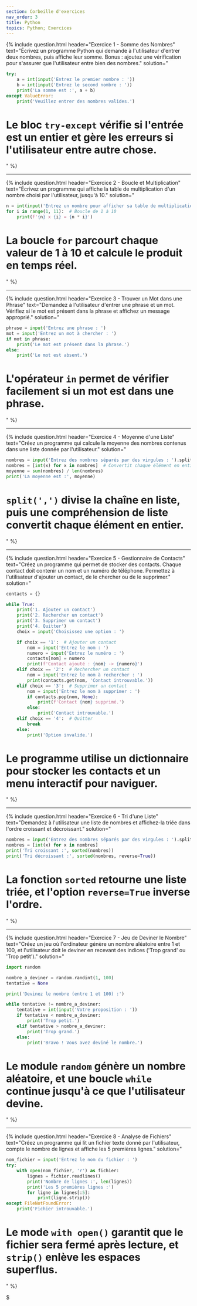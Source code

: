 ```yaml
---
section: Corbeille d'exercices
nav_order: 3
title: Python
topics: Python; Exercices
---
```


{% include question.html header="Exercice 1 - Somme des Nombres" text="Écrivez un programme Python qui demande à l'utilisateur d'entrer deux nombres, puis affiche leur somme. Bonus : ajoutez une vérification pour s'assurer que l'utilisateur entre bien des nombres." solution="
```python
try:
    a = int(input('Entrez le premier nombre : '))
    b = int(input('Entrez le second nombre : '))
    print('La somme est :', a + b)
except ValueError:
    print('Veuillez entrer des nombres valides.')
```
# Le bloc `try-except` vérifie si l'entrée est un entier et gère les erreurs si l'utilisateur entre autre chose.
" %}

---

{% include question.html header="Exercice 2 - Boucle et Multiplication" text="Écrivez un programme qui affiche la table de multiplication d'un nombre choisi par l'utilisateur, jusqu'à 10." solution="
```python
n = int(input('Entrez un nombre pour afficher sa table de multiplication : '))
for i in range(1, 11):  # Boucle de 1 à 10
    print(f'{n} x {i} = {n * i}')
```
# La boucle `for` parcourt chaque valeur de 1 à 10 et calcule le produit en temps réel.
" %}

---

{% include question.html header="Exercice 3 - Trouver un Mot dans une Phrase" text="Demandez à l'utilisateur d'entrer une phrase et un mot. Vérifiez si le mot est présent dans la phrase et affichez un message approprié." solution="
```python
phrase = input('Entrez une phrase : ')
mot = input('Entrez un mot à chercher : ')
if mot in phrase:
    print('Le mot est présent dans la phrase.')
else:
    print('Le mot est absent.')
```
# L'opérateur `in` permet de vérifier facilement si un mot est dans une phrase.
" %}

---

{% include question.html header="Exercice 4 - Moyenne d'une Liste" text="Créez un programme qui calcule la moyenne des nombres contenus dans une liste donnée par l'utilisateur." solution="
```python
nombres = input('Entrez des nombres séparés par des virgules : ').split(',')
nombres = [int(x) for x in nombres]  # Convertit chaque élément en entier
moyenne = sum(nombres) / len(nombres)
print('La moyenne est :', moyenne)
```
# `split(',')` divise la chaîne en liste, puis une compréhension de liste convertit chaque élément en entier.
" %}

---

{% include question.html header="Exercice 5 - Gestionnaire de Contacts" text="Créez un programme qui permet de stocker des contacts. Chaque contact doit contenir un nom et un numéro de téléphone. Permettez à l'utilisateur d'ajouter un contact, de le chercher ou de le supprimer." solution="
```python
contacts = {}

while True:
    print('1. Ajouter un contact')
    print('2. Rechercher un contact')
    print('3. Supprimer un contact')
    print('4. Quitter')
    choix = input('Choisissez une option : ')

    if choix == '1':  # Ajouter un contact
        nom = input('Entrez le nom : ')
        numero = input('Entrez le numéro : ')
        contacts[nom] = numero
        print(f'Contact ajouté : {nom} -> {numero}')
    elif choix == '2':  # Rechercher un contact
        nom = input('Entrez le nom à rechercher : ')
        print(contacts.get(nom, 'Contact introuvable.'))
    elif choix == '3':  # Supprimer un contact
        nom = input('Entrez le nom à supprimer : ')
        if contacts.pop(nom, None):
            print(f'Contact {nom} supprimé.')
        else:
            print('Contact introuvable.')
    elif choix == '4':  # Quitter
        break
    else:
        print('Option invalide.')
```
# Le programme utilise un dictionnaire pour stocker les contacts et un menu interactif pour naviguer.
" %}

---

{% include question.html header="Exercice 6 - Tri d'une Liste" text="Demandez à l'utilisateur une liste de nombres et affichez-la triée dans l'ordre croissant et décroissant." solution="
```python
nombres = input('Entrez des nombres séparés par des virgules : ').split(',')
nombres = [int(x) for x in nombres]
print('Tri croissant :', sorted(nombres))
print('Tri décroissant :', sorted(nombres, reverse=True))
```
# La fonction `sorted` retourne une liste triée, et l'option `reverse=True` inverse l'ordre.
" %}

---

{% include question.html header="Exercice 7 - Jeu de Deviner le Nombre" text="Créez un jeu où l'ordinateur génère un nombre aléatoire entre 1 et 100, et l'utilisateur doit le deviner en recevant des indices ('Trop grand' ou 'Trop petit')." solution="
```python
import random

nombre_a_deviner = random.randint(1, 100)
tentative = None

print('Devinez le nombre (entre 1 et 100) :')

while tentative != nombre_a_deviner:
    tentative = int(input('Votre proposition : '))
    if tentative < nombre_a_deviner:
        print('Trop petit.')
    elif tentative > nombre_a_deviner:
        print('Trop grand.')
    else:
        print('Bravo ! Vous avez deviné le nombre.')
```
# Le module `random` génère un nombre aléatoire, et une boucle `while` continue jusqu'à ce que l'utilisateur devine.
" %}

---

{% include question.html header="Exercice 8 - Analyse de Fichiers" text="Créez un programme qui lit un fichier texte donné par l'utilisateur, compte le nombre de lignes et affiche les 5 premières lignes." solution="
```python
nom_fichier = input('Entrez le nom du fichier : ')
try:
    with open(nom_fichier, 'r') as fichier:
        lignes = fichier.readlines()
        print('Nombre de lignes :', len(lignes))
        print('Les 5 premières lignes :')
        for ligne in lignes[:5]:
            print(ligne.strip())
except FileNotFoundError:
    print('Fichier introuvable.')
```
# Le mode `with open()` garantit que le fichier sera fermé après lecture, et `strip()` enlève les espaces superflus.
" %}

$
